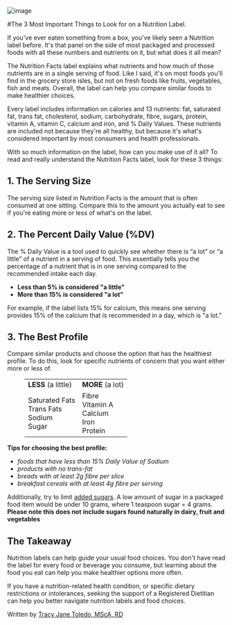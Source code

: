 ![image](https://tracyjanenutrition.com/wp-content/uploads/2020/02/Untitled-design.png)


#The 3 Most Important Things to Look for on a Nutrition Label. 


<!-- wp:paragraph -->
<p>If you've ever eaten something from a box, you've likely seen a Nutrition label before. It's that panel on the side of most packaged and processed foods with all these numbers and nutrients on it, but what does it all mean? </p>
<!-- /wp:paragraph -->

<!-- wp:paragraph -->
<p>The Nutrition Facts label explains what nutrients and how much of those nutrients are in a single serving of food. Like I said, it's on most foods you'll find in the grocery store isles, but not on fresh foods like fruits, vegetables, fish and meats. Overall, the label can help you compare similar foods to make healthier choices. </p>
<!-- /wp:paragraph -->

<!-- wp:paragraph -->
<p>Every label includes information on calories and 13 nutrients: fat, saturated fat, trans fat, cholesterol, sodium, carbohydrate, fibre, sugars, protein, vitamin A, vitamin C, calcium and iron, and % Daily Values. These nutrients are included not because they're all healthy, but because it's what's considered important by most consumers and health professionals. </p>
<!-- /wp:paragraph -->

<!-- wp:paragraph -->
<p>With so much information on the label, how can you make use of it all? To read and really understand the Nutrition Facts label, look for these 3 things:</p>
<!-- /wp:paragraph -->

<!-- wp:heading -->
<h2>1. <strong>The Serving Size</strong></h2>
<!-- /wp:heading -->

<!-- wp:paragraph -->
<p>The serving size listed in Nutrition Facts is the amount that is often consumed at one sitting. Compare this to the amount you actually eat to see if you're eating more or less of what's on the label. </p>
<!-- /wp:paragraph -->

<!-- wp:heading -->
<h2><strong>2. The Percent Daily Value</strong> (%DV)</h2>
<!-- /wp:heading -->

<!-- wp:paragraph -->
<p> The % Daily Value is a tool used to quickly see whether there is “a lot” or “a little” of a nutrient in a serving of food. This essentially tells you the percentage of a nutrient that is in one serving compared to the recommended intake each day.</p>
<!-- /wp:paragraph -->

<!-- wp:list -->
<ul><li><strong>Less than 5% is considered "a little"</strong></li><li><strong>More than 15% is considered "a lot"</strong></li></ul>
<!-- /wp:list -->

<!-- wp:paragraph -->
<p>For example,  if the label lists 15% for calcium, this means one serving provides 15% of the calcium that is recommended in a day, which is "a lot."</p>
<!-- /wp:paragraph -->

<!-- wp:heading -->
<h2><strong>3. The Best Profile</strong></h2>
<!-- /wp:heading -->

<!-- wp:paragraph -->
<p>Compare similar products and choose the option that has the healthiest profile. To do this, look for specific nutrients of concern that you want either more or less of.</p>
<!-- /wp:paragraph -->

<!-- wp:table -->
<figure class="wp-block-table"><table><tbody><tr><td><strong>LESS</strong> (a little)</td><td><strong>MORE</strong>   (a lot)</td></tr><tr><td>Saturated Fats<br>Trans Fats<br>Sodium<br>Sugar</td><td>Fibre<br>Vitamin A<br>Calcium<br>Iron<br>Protein</td></tr></tbody></table></figure>
<!-- /wp:table -->

<!-- wp:paragraph -->
<p><strong>Tips for choosing the best profile:</strong></p>
<!-- /wp:paragraph -->

<!-- wp:list -->
<ul><li><em>foods that have less than 15% Daily Value of Sodium</em></li><li><em>products with no trans-fat</em></li><li><em>breads with at least 2g fibre per slice</em></li><li><em>breakfast cereals with at least 4g fibre per serving</em></li></ul>
<!-- /wp:list -->

<!-- wp:paragraph -->
<p>Additionally, try to limit <span style="text-decoration: underline;">added sugars</span>. A low amount of sugar in a packaged food item would be under 10 grams, where 1 teaspoon sugar = 4 grams. <strong>Please note this does not include sugars found naturally in dairy, fruit and vegetables</strong></p>
<!-- /wp:paragraph -->

<!-- wp:heading -->
<h2>The Takeaway</h2>
<!-- /wp:heading -->

<!-- wp:paragraph -->
<p>Nutrition labels can help guide your usual food choices. You don't have read the label for every food or beverage you consume, but learning about the food you eat can help you make healthier options more often.</p>
<!-- /wp:paragraph -->

<!-- wp:paragraph -->
<p>If you have a nutrition-related health condition, or specific dietary restrictions or intolerances, seeking the support of a Registered Dietitian can help you better navigate nutrition labels and food choices. <br></p>
<!-- /wp:paragraph -->

<!-- wp:paragraph -->
<p>Written by <a href="http://tracyjanenutrition.com/" target="_blank" rel="noreferrer noopener" aria-label="Tracy Jane Toledo, MScA, RD (opens in a new tab)">Tracy Jane Toledo, MScA, RD</a></p>
<!-- /wp:paragraph -->
